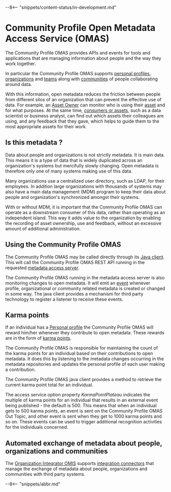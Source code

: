 <!-- SPDX-License-Identifier: CC-BY-4.0 -->
<!-- Copyright Contributors to the Egeria project. -->

--8<-- "snippets/content-status/in-development.md"

# Community Profile Open Metadata Access Service (OMAS)

The Community Profile OMAS provides APIs and events for tools and applications that are managing information about people and the way they work together.

In particular the Community Profile OMAS supports [personal profiles](/concepts/personal-profile), [organizations](/concepts/organization) and [teams](/concepts/organizations/#teams) along with  [communities](/concepts/community) of people collaborating around data.

With this information, open metadata reduces the friction between people from different silos of an organization that can prevent the effective use of data. For example, an [Asset Owner](/concepts/person-role/#asset-owner) can monitor who is using their [asset](/concepts/asset) and for what purposes.   At the same time, [consumers or assets](/concepts/person-role/#asset-consumer), such as a data scientist or business analyst, can find out which assets their colleagues are using, and any feedback that they gave, which helps to guide them to the most appropriate assets for their work.

## Is this metadata ?

Data about people and organizations is not strictly metadata.  It is main data.  This means it is a type of data that is widely duplicated across an organization's systems but mercifully slowly changing.  Open metadata is therefore only one of many systems making use of this data.

Many organizations use a centralized user directory, such as LDAP, for their employees. In addition large organizations with thousands of systems may also have a main data management (MDM) program to keep their data about people and organization's synchronized amongst their systems.

With or without MDM, it is important that the Community Profile OMAS can operate as a downstream consumer of this data, rather than operating as an independent island. This way it adds value to the organization by enabling the recording of asset ownership, use and feedback, without an excessive amount of additional administration.

## Using the Community Profile OMAS

The Community Profile OMAS may be called directly through its [Java client](/guides/developer/java-clients/community-profile).  This will call the Community Profile OMAS REST API running in the requested [metadata access server](/concepts/metadata-access-server).

The Community Profile OMAS running in the metadata access server is also monitoring changes to open metadata. It will emit an [event](/concepts/out-topic) whenever profile, organizational or community related metadata is created or changed in some way.  The java client provides a mechanism for third party technology to register a listener to receive these events.


## Karma points 

If an individual has a
[Personal profile](/concepts/personal-profile)
the Community Profile OMAS will reward him/her whenever
they contribute to open metadata.
These rewards are in the form of
[karma points](/concepts/karma-point).

The Community Profile OMAS is responsible for maintaining the count of the karma points for an individual based on their contributions to open metadata.  It does this by listening to the metadata changes occurring in the metadata repositories and updates the personal profile of each user making a contribution.

The Community Profile OMAS java client provides a method to retrieve the current karma point total for an individual.

The access service option property *KarmaPointPlateau* indicates the multiple of karma points for an individual that results in an external event being published - the default is 500.  This means that when an individual gets to 500 karma points, an event is sent on the Community Profile OMAS Out Topic, and other event is sent when they get to 1000 karma points and so on. These events can be used to trigger additional recognition activities for the individuals concerned.

## Automated exchange of metadata about people, organizations and communities

The [Organization Integrator OMIS](/services/omis/organization-integrator/overview) supports [integration connectors](/concepts/integration-connector) that manage the exchange of metadata about people, organizations and communities with third party systems.




--8<-- "snippets/abbr.md"
